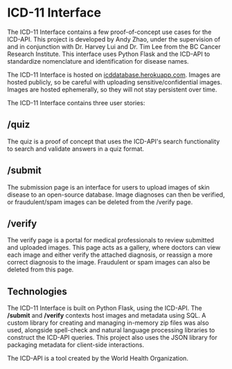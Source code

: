 # ICD-11 Interface
The ICD-11 Interface contains a few proof-of-concept use cases for the ICD-API. This project is developed by Andy Zhao, under the supervision of and in conjunction with Dr. Harvey Lui and Dr. Tim Lee from the BC Cancer Research Institute.
This interface uses Python Flask and the ICD-API to standardize nomenclature and identification for disease names. 

The ICD-11 Interface is hosted on [icddatabase.herokuapp.com](http://icddatabase.herokuapp.com). Images are hosted publicly, so be careful with uploading sensitive/confidential images. Images are hosted ephemerally, so they will not stay persistent over time.

The ICD-11 Interface contains three user stories:
## /quiz
The quiz is a proof of concept that uses the ICD-API's search functionality to search and validate answers in a quiz format.
## /submit
The submission page is an interface for users to upload images of skin disease to an open-source database. Image diagnoses can then be verified, or fraudulent/spam images can be deleted from the /verify page.
## /verify
The verify page is a portal for medical professionals to review submitted and uploaded images. This page acts as a gallery, where doctors can view each image and either verify the attached diagnosis, or reassign a more correct diagnosis to the image. Fraudulent or spam images can also be deleted from this page.

## Technologies
The ICD-11 Interface is built on Python Flask, using the ICD-API. The **/submit** and **/verify** contexts host images and metadata using SQL. A custom library for creating and managing in-memory zip files was also used, alongside spell-check and natural language processing libraries to construct the ICD-API queries. This project also uses the JSON library for packaging metadata for client-side interactions.

The ICD-API is a tool created by the World Health Organization.

